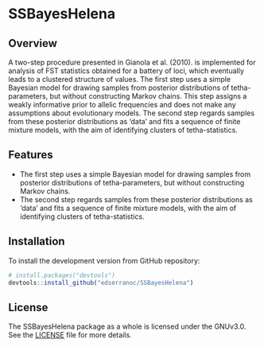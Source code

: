 # SSBayesHelena

## Overview

 A two-step procedure presented in Gianola et al. (2010). is implemented for analysis of FST statistics obtained for a battery of loci,
which eventually leads to a clustered structure of values. The first step uses a simple Bayesian model
for drawing samples from posterior distributions of tetha-parameters, but without constructing Markov
chains. This step assigns a weakly informative prior to allelic frequencies and does not make any
assumptions about evolutionary models. The second step regards samples from these posterior
distributions as ‘data’ and fits a sequence of finite mixture models, with the aim of identifying
clusters of tetha-statistics.

## Features

- The first step uses a simple Bayesian model
for drawing samples from posterior distributions of tetha-parameters, but without constructing Markov
chains.
- The second step regards samples from these posterior
distributions as ‘data’ and fits a sequence of finite mixture models, with the aim of identifying
clusters of tetha-statistics.

## Installation
To install the development version from GitHub repository:
``` r
# install.packages("devtools")
devtools::install_github("edserranoc/SSBayesHelena")
```

## License

The SSBayesHelena package as a whole is licensed under the GNUv3.0. See the 
[LICENSE](LICENSE) file for more details.
